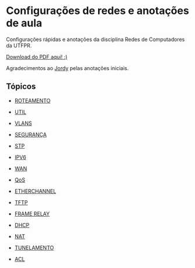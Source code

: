 # Configurações de redes e anotações de aula

Configurações rápidas e anotações da disciplina Redes de Computadores da UTFPR. 

[Download do PDF aqui! :)](https://github.com/yudi-matsuzake/configuracoes-de-rede/raw/master/configuracoes-de-rede.pdf)


Agradecimentos ao [Jordy](https://github.com/jordyantunes/) pelas anotações iniciais.

## Tópicos

* [ROTEAMENTO](https://github.com/yudi-matsuzake/configuracoes-de-rede/blob/master/roteamento.md)

* [UTIL](https://github.com/yudi-matsuzake/configuracoes-de-rede/blob/master/util.md)

* [VLANS](https://github.com/yudi-matsuzake/configuracoes-de-rede/blob/master/vlan.md)

* [SEGURANÇA](https://github.com/yudi-matsuzake/configuracoes-de-rede/blob/master/seguranca.md)

* [STP](https://github.com/yudi-matsuzake/configuracoes-de-rede/blob/master/stp.md)

* [IPV6](https://github.com/yudi-matsuzake/configuracoes-de-rede/blob/master/ipv6.md)

* [WAN](https://github.com/yudi-matsuzake/configuracoes-de-rede/blob/master/wan.md)

* [QoS](https://github.com/yudi-matsuzake/configuracoes-de-rede/blob/master/QoS.md)

* [ETHERCHANNEL](https://github.com/yudi-matsuzake/configuracoes-de-rede/blob/master/etherchannel.md)

* [TFTP](https://github.com/yudi-matsuzake/configuracoes-de-rede/blob/master/tftp.md)

* [FRAME RELAY](https://github.com/yudi-matsuzake/configuracoes-de-rede/blob/master/frame_relay.md)

* [DHCP](https://github.com/yudi-matsuzake/configuracoes-de-rede/blob/master/dhcp.md)

* [NAT](https://github.com/yudi-matsuzake/configuracoes-de-rede/blob/master/nat.md)

* [TUNELAMENTO](https://github.com/yudi-matsuzake/configuracoes-de-rede/blob/master/tunelamento.md)

* [ACL](https://github.com/yudi-matsuzake/configuracoes-de-rede/blob/master/acl.md)
